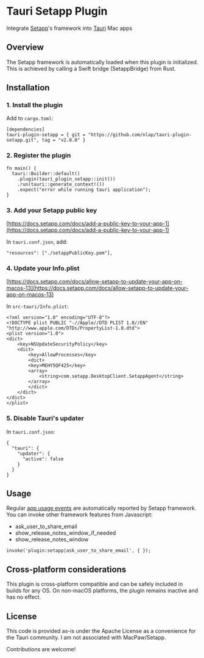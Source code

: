 # Tauri Setapp Plugin

Integrate [Setapp](https://setapp.com)'s framework into [Tauri](https://tauri.app) Mac apps

## Overview

The Setapp framework is automatically loaded when this plugin is initialized. This is achieved by calling a Swift bridge (SetappBridge) from Rust.

## Installation

### 1. Install the plugin

Add to `cargo.toml`:

```
[dependencies]
tauri-plugin-setapp = { git = "https://github.com/nlap/tauri-plugin-setapp.git", tag = "v2.0.0" }
```

### 2. Register the plugin

```
fn main() {
  tauri::Builder::default()
    .plugin(tauri_plugin_setapp::init())
    .run(tauri::generate_context!())
    .expect("error while running tauri application");
}
```

### 3. Add your Setapp public key

[https://docs.setapp.com/docs/add-a-public-key-to-your-app-1](https://docs.setapp.com/docs/add-a-public-key-to-your-app-1)

In `tauri.conf.json`, add:

```
"resources": ["./setappPublicKey.pem"],
```

### 4. Update your Info.plist

[https://docs.setapp.com/docs/allow-setapp-to-update-your-app-on-macos-13](https://docs.setapp.com/docs/allow-setapp-to-update-your-app-on-macos-13)

In `src-tauri/Info.plist`:

```
<?xml version="1.0" encoding="UTF-8"?>
<!DOCTYPE plist PUBLIC "-//Apple//DTD PLIST 1.0//EN" "http://www.apple.com/DTDs/PropertyList-1.0.dtd">
<plist version="1.0">
<dict>
	<key>NSUpdateSecurityPolicy</key>
    <dict>
        <key>AllowProcesses</key>
        <dict>
        <key>MEHY5QF425</key>
        <array>
            <string>com.setapp.DesktopClient.SetappAgent</string>
        </array>
        </dict>
    </dict>
</dict>
</plist>
```

### 5. Disable Tauri's updater

In `tauri.conf.json`:

```
{
  "tauri": {
    "updater": {
      "active": false
    }
  }
}
```

## Usage

Regular [app usage events](https://docs.setapp.com/docs/implement-usage-reporting) are automatically reported by Setapp framework. You can invoke other framework features from Javascript:

- ask_user_to_share_email
- show_release_notes_window_if_needed
- show_release_notes_window

```
invoke('plugin:setapp|ask_user_to_share_email', { });
```

## Cross-platform considerations

This plugin is cross-platform compatible and can be safely included in builds for any OS. On non-macOS platforms, the plugin remains inactive and has no effect.

## License

This code is provided as-is under the Apache License as a convenience for the Tauri community. I am not associated with MacPaw/Setapp.

Contributions are welcome!
